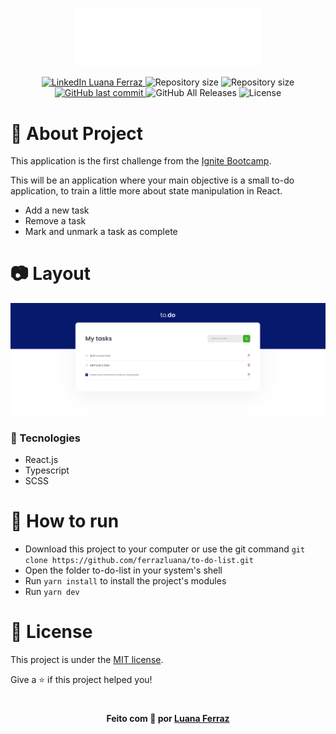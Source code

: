 <p align="center">
  <img src="https://github.com/marcoaminotto/ignite-todolist-challenge/blob/main/public/logo.svg" alt="Image of the ignite-todolist-challenge application" width="300px">
</p>

<p align="center">	
  <a href="https://www.linkedin.com/in/luanaferraz/">
      <img alt="LinkedIn Luana Ferraz" src="https://img.shields.io/badge/-Luana Ferraz-273FAD?style=flat&logo=Linkedin&logoColor=white" />
  </a>
  <img alt="Repository size" src="https://img.shields.io/github/repo-size/ferrazluana/to-do-list?color=273FAD">
  <img alt="Repository size" src="https://img.shields.io/github/languages/code-size/ferrazluana/to-do-list?color=273FAD">
  <a href="https://github.com/ferrazluana/to-do-list/commits/master">
    <img alt="GitHub last commit" src="https://img.shields.io/github/last-commit/ferrazluana/to-do-list?color=273FAD">
  </a> 
  <img alt="GitHub All Releases" src="https://img.shields.io/github/downloads/ferrazluana/to-do-list/total?logo=GitHub&style=flat&color=273FAD">
  <img alt="License" src="https://img.shields.io/badge/license-MIT-273FAD">
</p>

# 📖 About Project

This application is the first challenge from the [Ignite Bootcamp](https://rocketseat.com.br/ignite).

This will be an application where your main objective is a small to-do application, to train a little more about state manipulation in React.

- Add a new task
- Remove a task
- Mark and unmark a task as complete

# 📷 Layout

<div align="center">
  <p align="center">
    <img src="./.github/main.png" width="700px" alt="Home page">
  </p>
</div>

### 🚀 Tecnologies

- React.js
- Typescript
- SCSS

# 🔧 How to run

- Download this project to your computer or use the git command `git clone https://github.com/ferrazluana/to-do-list.git`
- Open the folder to-do-list in your system's shell
- Run `yarn install` to install the project's modules
- Run `yarn dev`

# :closed_book: License

This project is under the [MIT license](./LICENSE).

Give a ⭐️ if this project helped you!

#

<p align="center">
   <b> Feito com 💖 por <a href="https://www.linkedin.com/in/luanaferraz/">Luana Ferraz</a></b>
</p>
